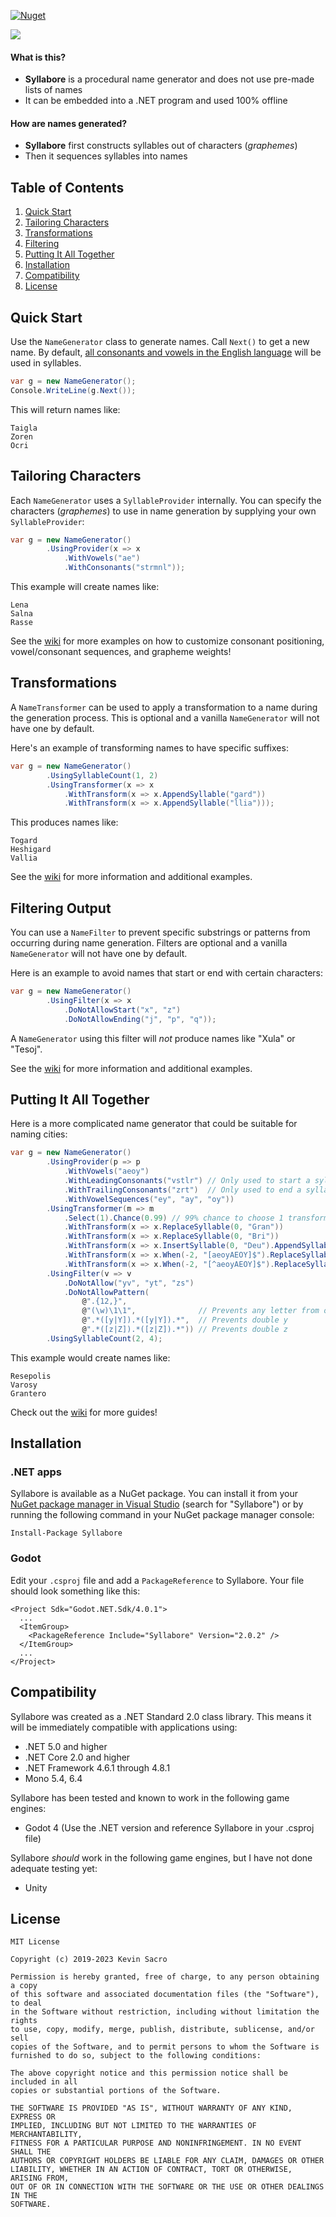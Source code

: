 [![Nuget](https://img.shields.io/nuget/v/Syllabore)](https://www.nuget.org/packages/Syllabore/)

![](https://i.imgur.com/Y98oNli.png) 
#### What is this?
 * **Syllabore** is a procedural name generator and does not use pre-made lists of names
 * It can be embedded into a .NET program and used 100% offline

#### How are names generated?
 * **Syllabore** first constructs syllables out of characters (_graphemes_)
 * Then it sequences syllables into names

## Table of Contents
 1. [Quick Start](#quick-start)
 1. [Tailoring Characters](#tailoring-characters)
 1. [Transformations](#transformations)
 1. [Filtering](#filtering-output)
 1. [Putting It All Together](#putting-it-all-together)
 1. [Installation](#installation)
 1. [Compatibility](#compatibility)
 1. [License](#license)

## Quick Start
Use the ```NameGenerator``` class to generate names. Call ``Next()`` to get a new name. By default, [all consonants and vowels in the English language](https://github.com/kesac/Syllabore/wiki/DefaultSyllableProvider) will be used in syllables. 

```csharp
var g = new NameGenerator();
Console.WriteLine(g.Next());
```
This will return names like:
```
Taigla
Zoren
Ocri
```

## Tailoring Characters
Each ```NameGenerator``` uses a ```SyllableProvider``` internally. You can specify the characters (_graphemes_) to use in name generation by supplying your own ```SyllableProvider```:
```csharp
var g = new NameGenerator()
        .UsingProvider(x => x
            .WithVowels("ae")
            .WithConsonants("strmnl"));     
```
This example will create names like:
```
Lena
Salna
Rasse
```
See the [wiki](https://github.com/kesac/Syllabore/wiki/Guide-1.1:-Tailoring-Characters) for more examples on how to customize consonant positioning, vowel/consonant sequences, and grapheme weights!

## Transformations
A ```NameTransformer``` can be used to apply a transformation to a name during the generation process. This is optional and a vanilla ```NameGenerator``` will not have one by default.

Here's an example of transforming names to have specific suffixes:
```csharp
var g = new NameGenerator()
        .UsingSyllableCount(1, 2)
        .UsingTransformer(x => x
            .WithTransform(x => x.AppendSyllable("gard"))
            .WithTransform(x => x.AppendSyllable("llia")));
```
This produces names like:
```
Togard
Heshigard
Vallia
```
See the [wiki](https://github.com/kesac/Syllabore/wiki/Guide-1.2:-Transformations) for more information and additional examples.

## Filtering Output
You can use a ```NameFilter``` to prevent specific substrings or patterns from occurring during name generation. Filters are optional and a vanilla ```NameGenerator``` will not have one by default.

Here is an example to avoid names that start or end with certain characters:
```csharp
var g = new NameGenerator()
        .UsingFilter(x => x
            .DoNotAllowStart("x", "z")
            .DoNotAllowEnding("j", "p", "q"));
```
A ```NameGenerator``` using this filter will _not_ produce names like "Xula" or "Tesoj".

See the [wiki](https://github.com/kesac/Syllabore/wiki/Guide-1.3:-Filtering-Output) for more information and additional examples.

## Putting It All Together
Here is a more complicated name generator that could be suitable for naming cities:
```csharp
var g = new NameGenerator()
        .UsingProvider(p => p
            .WithVowels("aeoy")
            .WithLeadingConsonants("vstlr") // Only used to start a syllable
            .WithTrailingConsonants("zrt")  // Only used to end a syllable
            .WithVowelSequences("ey", "ay", "oy"))
        .UsingTransformer(m => m
            .Select(1).Chance(0.99) // 99% chance to choose 1 transform
            .WithTransform(x => x.ReplaceSyllable(0, "Gran"))
            .WithTransform(x => x.ReplaceSyllable(0, "Bri"))
            .WithTransform(x => x.InsertSyllable(0, "Deu").AppendSyllable("gard")).Weight(2)
            .WithTransform(x => x.When(-2, "[aeoyAEOY]$").ReplaceSyllable(-1, "opolis"))
            .WithTransform(x => x.When(-2, "[^aeoyAEOY]$").ReplaceSyllable(-1, "polis")))
        .UsingFilter(v => v
            .DoNotAllow("yv", "yt", "zs")
            .DoNotAllowPattern(
                @".{12,}",
                @"(\w)\1\1",              // Prevents any letter from occuring three times in a row
                @".*([y|Y]).*([y|Y]).*",  // Prevents double y
                @".*([z|Z]).*([z|Z]).*")) // Prevents double z
        .UsingSyllableCount(2, 4);
```
This example would create names like:
```
Resepolis
Varosy
Grantero
```

Check out the [wiki](https://github.com/kesac/Syllabore/wiki) for more guides!

## Installation
### .NET apps
Syllabore is available as a NuGet package. You can install it from your [NuGet package manager in Visual Studio](https://learn.microsoft.com/en-us/nuget/consume-packages/install-use-packages-visual-studio) (search for "Syllabore") or by running the following command in your NuGet package manager console:
```
Install-Package Syllabore
```

### Godot
Edit your ```.csproj``` file and add a ```PackageReference``` to Syllabore. Your file should look something like this:
```
<Project Sdk="Godot.NET.Sdk/4.0.1">
  ...
  <ItemGroup>
    <PackageReference Include="Syllabore" Version="2.0.2" />
  </ItemGroup>
  ...
</Project>
```

## Compatibility
Syllabore was created as a .NET Standard 2.0 class library. This means it will be immediately compatible with applications using:
 * .NET 5.0 and higher
 * .NET Core 2.0 and higher
 * .NET Framework 4.6.1 through 4.8.1
 * Mono 5.4, 6.4
 
Syllabore has been tested and known to work in the following game engines:
 * Godot 4 (Use the .NET version and reference Syllabore in your .csproj file)
 
Syllabore _should_ work in the following game engines, but I have not done adequate testing yet:
 * Unity

## License
```
MIT License

Copyright (c) 2019-2023 Kevin Sacro

Permission is hereby granted, free of charge, to any person obtaining a copy
of this software and associated documentation files (the "Software"), to deal
in the Software without restriction, including without limitation the rights
to use, copy, modify, merge, publish, distribute, sublicense, and/or sell
copies of the Software, and to permit persons to whom the Software is
furnished to do so, subject to the following conditions:

The above copyright notice and this permission notice shall be included in all
copies or substantial portions of the Software.

THE SOFTWARE IS PROVIDED "AS IS", WITHOUT WARRANTY OF ANY KIND, EXPRESS OR
IMPLIED, INCLUDING BUT NOT LIMITED TO THE WARRANTIES OF MERCHANTABILITY,
FITNESS FOR A PARTICULAR PURPOSE AND NONINFRINGEMENT. IN NO EVENT SHALL THE
AUTHORS OR COPYRIGHT HOLDERS BE LIABLE FOR ANY CLAIM, DAMAGES OR OTHER
LIABILITY, WHETHER IN AN ACTION OF CONTRACT, TORT OR OTHERWISE, ARISING FROM,
OUT OF OR IN CONNECTION WITH THE SOFTWARE OR THE USE OR OTHER DEALINGS IN THE
SOFTWARE.
```
